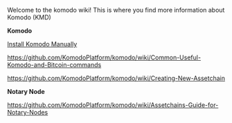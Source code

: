 Welcome to the komodo wiki! This is where you find more information about Komodo (KMD)

**Komodo**

[Install Komodo Manually](https://github.com/KomodoPlatform/komodo/wiki/Installing-Komodo-Manually)

https://github.com/KomodoPlatform/komodo/wiki/Common-Useful-Komodo-and-Bitcoin-commands

https://github.com/KomodoPlatform/komodo/wiki/Creating-New-Assetchain

**Notary Node**

https://github.com/KomodoPlatform/komodo/wiki/Assetchains-Guide-for-Notary-Nodes
